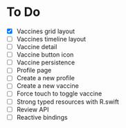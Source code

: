 # To Do

- [x] Vaccines grid layout
- [ ] Vaccines timeline layout
- [ ] Vaccine detail
- [ ] Vaccine button icon
- [ ] Vaccine persistence
- [ ] Profile page
- [ ] Create a new profile
- [ ] Create a new vaccine
- [ ] Force touch to toggle vaccine
- [ ] Strong typed resources with R.swift
- [ ] Review API
- [ ] Reactive bindings
